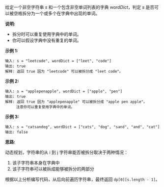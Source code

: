 给定一个非空字符串 *s* 和一个包含非空单词列表的字典 *wordDict*，判定 *s* 是否可以被空格拆分为一个或多个在字典中出现的单词。

**说明:**

- 拆分时可以重复使用字典中的单词。
- 你可以假设字典中没有重复的单词。

**示例 1:**

```
输入: s = "leetcode", wordDict = ["leet", "code"]
输出: true
解释: 返回 true 因为 "leetcode" 可以被拆分成 "leet code"。
```

**示例 2:**

```
输入: s = "applepenapple", wordDict = ["apple", "pen"]
输出: true
解释: 返回 true 因为 "applepenapple" 可以被拆分成 "apple pen apple"。
     注意你可以重复使用字典中的单词。
```

**示例 3:**

```
输入: s = "catsandog", wordDict = ["cats", "dog", "sand", "and", "cat"]
输出: false
```

**思路:**

动态规划，字符串的从 i 到 j 字符串能否被拆分取决于两种情况：

1. 该子字符串本身在字典中
2. 该子字符串可以被拆成能够被拆分的两部分

根据以上分析编写代码，从后向前遍历字符串，最终返回 `dp[0][s.length - 1]`。
